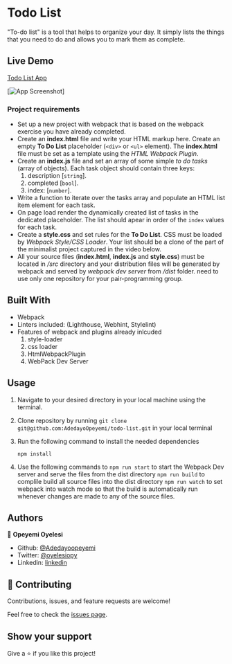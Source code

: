 # Todo List

"To-do list" is a tool that helps to organize your day. It simply lists the things that you need to do and allows you to mark them as complete.

## Live Demo
[Todo List App](https://reverent-clarke-8b4656.netlify.app/)

[![App Screenshot]('./src/assets/images/Screenshot.png')]

### Project requirements
- Set up a new project with webpack that is based on the webpack exercise you have already completed.
- Create an **index.html** file and write your HTML markup here. Create an empty **To Do List** placeholder (`<div>` or `<ul>` element). The **index.html** file must be set as a template using the *HTML Webpack Plugin*.
- Create an **index.js** file and set an array of some simple *to do tasks* (array of objects). Each task object should contain three keys: 
  1. description [`string`].
  2. completed [`bool`].
  3. index: [`number`].
- Write a function to iterate over the tasks array and populate an HTML list item element for each task.
- On page load render the dynamically created list of tasks in the dedicated placeholder. The list should apear in order of the `index` values for each task.
- Create a **style.css** and set rules for the **To Do List**. CSS must be loaded by *Webpack Style/CSS Loader*. Your list should be a clone of the part of the minimalist project captured in the video below.
- All your source files (**index.html**, **index.js** and **style.css**) must be located in */src* directory and your distribution files will be generated by webpack and served by *webpack dev server* from */dist* folder.
need to use only one repository for your pair-programming group.


## Built With

- Webpack
- Linters included: (Lighthouse, Webhint, Stylelint)
- Features of webpack and plugins already inlcuded 
   1. style-loader
   2. css loader
   3. HtmlWebpackPlugin
   4. WebPack Dev Server
   

## Usage

1. Navigate to your desired directory in your local machine using the terminal.

2. Clone repository by running `git clone git@github.com:AdedayoOpeyemi/todo-list.git` in your local terminal

3. Run the following command to install the needed dependencies

    `npm install`

4. Use the following commands to 
   `npm run start` to start the Webpack Dev server and serve the files from the dist directory
   `npm run build` to complile build all source files into the dist directory
   `npm run watch` to set webpack into watch mode so that the build is automatically run whenever changes are made to any of the source files.

## Authors

👤 **Opeyemi Oyelesi**

- Github: [@Adedayoopeyemi](https://github.com/Adedayoopeyemi)
- Twitter: [@oyelesiopy](https://twitter.com/oyelesiopy)
- Linkedin: [linkedin](https://linkedin.com/opeyemioyelesi)

## 🤝 Contributing

Contributions, issues, and feature requests are welcome!

Feel free to check the [issues page](https://github.com/AdedayoOpeyemi/todo-list/issues).

## Show your support

Give a ⭐️ if you like this project!
